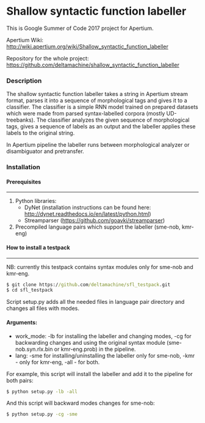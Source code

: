 Shallow syntactic function labeller
=====================

This is Google Summer of Code 2017 project for Apertium.

Apertium Wiki: http://wiki.apertium.org/wiki/Shallow_syntactic_function_labeller

Repository for the whole project: https://github.com/deltamachine/shallow_syntactic_function_labeller

### Description

The shallow syntactic function labeller takes a string in Apertium stream format, parses it into a sequence of morphological tags and gives it to a classifier. The classifier is a simple RNN model trained on prepared datasets which were made from parsed syntax-labelled corpora (mostly UD-treebanks). The classifier analyzes the given sequence of morphological tags, gives a sequence of labels as an output and the labeller applies these labels to the original string.

In Apertium pipeline the labeller runs between morphological analyzer or disambiguator and pretransfer.

### Installation

#### Prerequisites
-------------------------
1. Python libraries:
	* DyNet (installation instructions can be found here: http://dynet.readthedocs.io/en/latest/python.html)
	* Streamparser (https://github.com/goavki/streamparser)
2. Precompiled language pairs which support the labeller (sme-nob, kmr-eng)

#### How to install a testpack
-------------------------
NB: currently this testpack contains syntax modules only for sme-nob and kmr-eng.

```cmd
$ git clone https://github.com/deltamachine/sfl_testpack.git
$ cd sfl_testpack
```

Script setup.py adds all the needed files in language pair directory and changes all files with modes.

#### Arguments: ###

* work_mode: -lb for installing the labeller and changing modes, -cg for backwarding changes and using the original syntax module (sme-nob.syn.rlx.bin or kmr-eng.prob) in the pipeline.
* lang: -sme for installing/uninstalling the labeller only for sme-nob, -kmr - only for kmr-eng, -all - for both.

For example, this script will install the labeller and add it to the pipeline for both pairs:

```cmd
$ python setup.py -lb -all
```

And this script will backward modes changes for sme-nob:

```cmd
$ python setup.py -cg -sme
```

